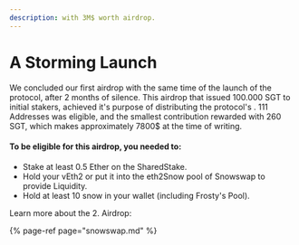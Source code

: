 ```yaml
---
description: with 3M$ worth airdrop.
---
```


# A Storming Launch

We concluded our first airdrop with the same time of the launch of the protocol, after 2 months of silence. This airdrop that issued 100.000 SGT to initial stakers, achieved it's purpose of distributing the protocol's . 111 Addresses was eligible, and the smallest contribution rewarded with 260 SGT, which makes approximately 7800$ at the time of writing.

#### To be eligible for this airdrop, you needed to:

* Stake at least 0.5 Ether on the SharedStake.
* Hold your vEth2 or put it into the eth2Snow pool of Snowswap to provide Liquidity.
* Hold at least 10 snow in your wallet \(including Frosty's Pool\).

Learn more about the 2. Airdrop:

{% page-ref page="snowswap.md" %}

